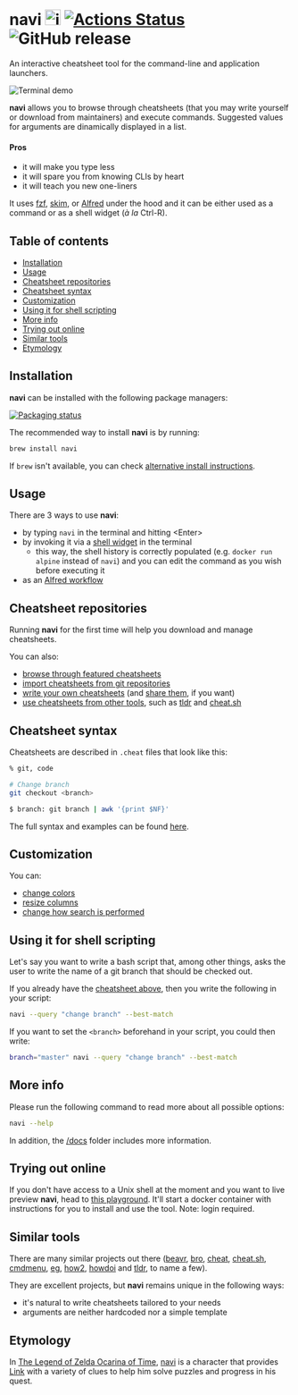 # navi <img src="https://user-images.githubusercontent.com/3226564/65362934-b4432500-dbdf-11e9-8f75-815fbc5cbf8f.png" alt="icon" height="28px"/> [![Actions Status](https://github.com/denisidoro/navi/workflows/Tests/badge.svg)](https://github.com/denisidoro/navi/actions) ![GitHub release](https://img.shields.io/github/v/release/denisidoro/navi?include_prereleases)
  
An interactive cheatsheet tool for the command-line and application launchers.

![Terminal demo](https://user-images.githubusercontent.com/3226564/76437136-ddc35900-6397-11ea-823c-d2da7615fe60.gif)

**navi** allows you to browse through cheatsheets (that you may write yourself or download from maintainers) and execute commands. Suggested values for arguments are dinamically displayed in a list.

#### Pros
- it will make you type less
- it will spare you from knowing CLIs by heart
- it will teach you new one-liners

It uses [fzf](https://github.com/junegunn/fzf), [skim](https://github.com/lotabout/skim), or [Alfred](https://www.alfredapp.com/) under the hood and it can be either used as a command or as a shell widget (*à la* Ctrl-R).

Table of contents
-----------------

   * [Installation](#installation)
   * [Usage](#usage)
   * [Cheatsheet repositories](#cheatsheet-repositories)
   * [Cheatsheet syntax](#cheatsheet-syntax)
   * [Customization](#customization)
   * [Using it for shell scripting](#using-it-for-shell-scripting)
   * [More info](#more-info)
   * [Trying out online](#trying-out-online)
   * [Similar tools](#similar-tools)
   * [Etymology](#etymology)

Installation
------------

**navi** can be installed with the following package managers:

[![Packaging status](https://repology.org/badge/vertical-allrepos/navi.svg)](https://repology.org/project/navi/versions)

The recommended way to install **navi** is by running: 
```sh
brew install navi
```

If `brew` isn't available, you can check [alternative install instructions](docs/installation.md).

Usage
-----

There are 3 ways to use **navi**:

- by typing `navi` in the terminal and hitting \<Enter>
- by invoking it via a [shell widget](docs/installation.md#installing-the-shell-widget) in the terminal
   - this way, the shell history is correctly populated (e.g. `docker run alpine` instead of `navi`) and you can edit the command as you wish before executing it
- as an [Alfred workflow](docs/alfred.md)

Cheatsheet repositories
-----------------------

Running **navi** for the first time will help you download and manage cheatsheets.

You can also:
- [browse through featured cheatsheets](docs/cheatsheet_repositories.md#browsing-through-cheatsheet-repositories)
- [import cheatsheets from git repositories](docs/cheatsheet_repositories.md#importing-cheatsheets)
- [write your own cheatsheets](#cheatsheet-syntax) (and [share them](docs/cheatsheet_repositories.md#submitting-cheatsheets), if you want)
- [use cheatsheets from other tools](docs/cheatsheet_repositories.md#using-cheatsheets-from-other-tools), such as [tldr](https://github.com/tldr-pages/tldr) and [cheat.sh](https://github.com/chubin/cheat.sh)

Cheatsheet syntax
-----------------

Cheatsheets are described in `.cheat` files that look like this:

```sh
% git, code

# Change branch
git checkout <branch>

$ branch: git branch | awk '{print $NF}'
```

The full syntax and examples can be found [here](docs/cheatsheet_syntax.md).

Customization
-------------

You can:
- [change colors](docs/customization.md#changing-colors)
- [resize columns](docs/customization.md#changing-colors)
- [change how search is performed](docs/customization.md#overriding-fzf-options)

Using it for shell scripting
----------------------------

Let's say you want to write a bash script that, among other things, asks the user to write the name of a git branch that should be checked out. 

If you already have the [cheatsheet above](#cheatsheet-syntax), then you write the following in your script:
```sh
navi --query "change branch" --best-match
```

If you want to set the `<branch>` beforehand in your script, you could then write:
```sh
branch="master" navi --query "change branch" --best-match
```

More info
---------

Please run the following command to read more about all possible options:
```sh
navi --help
```

In addition, the [/docs](docs) folder includes more information.

Trying out online
-----------------

If you don't have access to a Unix shell at the moment and you want to live preview **navi**, head to [this playground](https://www.katacoda.com/denisidoro/scenarios/navi). It'll start a docker container with instructions for you to install and use the tool. Note: login required.

Similar tools
-------------

There are many similar projects out there ([beavr](https://github.com/denisidoro/beavr), [bro](https://github.com/hubsmoke/bro), [cheat](https://github.com/cheat/cheat), [cheat.sh](https://github.com/chubin/cheat.sh), [cmdmenu](https://github.com/amacfie/cmdmenu), [eg](https://github.com/srsudar/eg), [how2](https://github.com/santinic/how2), [howdoi](https://github.com/gleitz/howdoi) and [tldr](https://github.com/tldr-pages/tldr), to name a few).

They are excellent projects, but **navi** remains unique in the following ways:
- it's natural to write cheatsheets tailored to your needs
- arguments are neither hardcoded nor a simple template

Etymology
---------

In [The Legend of Zelda Ocarina of Time](https://zelda.gamepedia.com/Ocarina_of_Time), [navi](https://zelda.gamepedia.com/Navi) is a character that provides [Link](https://zelda.gamepedia.com/Link) with a variety of clues to help him solve puzzles and progress in his quest.
